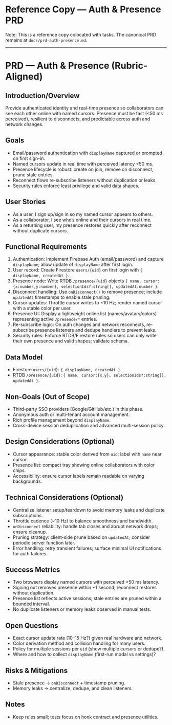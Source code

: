 # Reference Copy — Auth & Presence PRD

Note: This is a reference copy colocated with tasks. The canonical PRD remains at `docs/prd-auth-presence.md`.

---

# PRD — Auth & Presence (Rubric-Aligned)

## Introduction/Overview
Provide authenticated identity and real-time presence so collaborators can see each other online with named cursors. Presence must be fast (<50 ms perceived), resilient to disconnects, and predictable across auth and network changes.

## Goals
- Email/password authentication with `displayName` captured or prompted on first sign-in.
- Named cursors update in real time with perceived latency <50 ms.
- Presence lifecycle is robust: create on join, remove on disconnect, prune stale entries.
- Reconnect flows re-subscribe listeners without duplication or leaks.
- Security rules enforce least privilege and valid data shapes.

## User Stories
- As a user, I sign up/sign in so my named cursor appears to others.
- As a collaborator, I see who’s online and their cursors in real time.
- As a returning user, my presence restores quickly after reconnect without duplicate cursors.

## Functional Requirements
1. Authentication: Implement Firebase Auth (email/password) and capture `displayName`; allow update of `displayName` after first login.
2. User record: Create Firestore `users/{uid}` on first login with `{ displayName, createdAt }`.
3. Presence node: Write RTDB `/presence/{uid}` objects `{ name, cursor:{x:number,y:number}, selectionIds?:string[], updatedAt:number }`.
4. Disconnect handling: Use `onDisconnect()` to remove presence; include `updatedAt` timestamps to enable stale pruning.
5. Cursor updates: Throttle cursor writes to ~10 Hz; render named cursor with a stable color per user.
6. Presence UI: Display a lightweight online list (names/avatars/colors) representing active `/presence/*` entries.
7. Re-subscribe logic: On auth changes and network reconnects, re-subscribe presence listeners and dedupe handlers to prevent leaks.
8. Security rules: Enforce RTDB/Firestore rules so users can only write their own presence and valid shapes; validate schema.

## Data Model
- Firestore `users/{uid}`: `{ displayName, createdAt }`.
- RTDB `/presence/{uid}`: `{ name, cursor:{x,y}, selectionIds?:string[], updatedAt }`.

## Non-Goals (Out of Scope)
- Third-party SSO providers (Google/GitHub/etc.) in this phase.
- Anonymous auth or multi-tenant account management.
- Rich profile management beyond `displayName`.
- Cross-device session deduplication and advanced multi-session policy.

## Design Considerations (Optional)
- Cursor appearance: stable color derived from `uid`; label with `name` near cursor.
- Presence list: compact tray showing online collaborators with color chips.
- Accessibility: ensure cursor labels remain readable on varying backgrounds.

## Technical Considerations (Optional)
- Centralize listener setup/teardown to avoid memory leaks and duplicate subscriptions.
- Throttle cadence (~10 Hz) to balance smoothness and bandwidth.
- `onDisconnect` reliability: handle tab closes and abrupt network drops; ensure cleanup.
- Pruning strategy: client-side prune based on `updatedAt`; consider periodic server function later.
- Error handling: retry transient failures; surface minimal UI notifications for auth failures.

## Success Metrics
- Two browsers display named cursors with perceived <50 ms latency.
- Signing out removes presence within ~1 second; reconnect restores without duplication.
- Presence list reflects active sessions; stale entries are pruned within a bounded interval.
- No duplicate listeners or memory leaks observed in manual tests.

## Open Questions
- Exact cursor update rate (10–15 Hz?) given real hardware and network.
- Color derivation method and collision handling for many users.
- Policy for multiple sessions per `uid` (show multiple cursors or dedupe?).
- Where and how to collect `displayName` (first-run modal vs settings)?

## Risks & Mitigations
- Stale presence → `onDisconnect` + timestamp pruning.
- Memory leaks → centralize, dedupe, and clean listeners.

## Notes
- Keep rules small; tests focus on hook contract and presence utilities.


